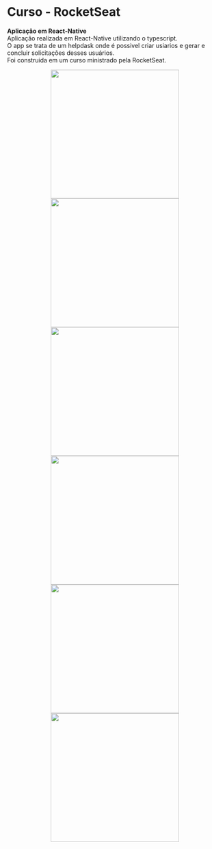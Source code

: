 # Curso - RocketSeat

**Aplicação em React-Native**<br />
Aplicação realizada em React-Native utilizando o typescript.<br />
O app se trata de um helpdask onde é possivel criar usiarios e gerar e concluir solicitações desses usuários.<br />
Foi construida em um curso ministrado pela RocketSeat.<br />



<p align="center">
  <img src="./src/images/img1.png" width="300" >
  <img src="./src/images/img2.png" width="300" >
  <img src="./src/images/img3.png" width="300" >
  <img src="./src/images/img4.png" width="300" >
  <img src="./src/images/img5.png" width="300" >
  <img src="./src/images/img6.png" width="300" >
</p>
